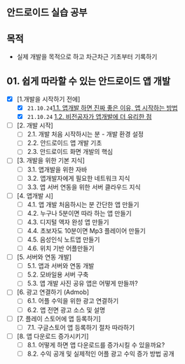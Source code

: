 ## 안드로이드 실습 공부

## 목적

- 실제 개발을 목적으로 하고 차근차근 기초부터 기록하기

## 01. 쉽게 따라할 수 있는 안드로이드 앱 개발

- [x] [1.개발을 시작하기 전에]
  - [x] `21.10.24`[1.1. 앱개발 하면 진짜 좋은 이유, 앱 시작하는 방법](../01.쉽게따라할수있는안드로이드앱개발/1024/1.1앱개발하면진짜좋은이유,앱시작하는방법/2021.10.24_1.1앱개발하면-진짜-좋은-이유-앱-시작하는-방법.md)
  - [x] `21.10.24` [1.2. 비전공자가 앱개발에 더 유리한 점](../01.쉽게따라할수있는안드로이드앱개발/1024/1.1앱개발하면진짜좋은이유,앱시작하는방법/2021.10.24_1.2비전공자가-앱개발에-더-유리한-점.md)
- [ ] [2. 개발 시작]
  - [ ] 2.1. 개발 처음 시작하시는 분 - 개발 환경 설정
  - [ ] 2.2. 안드로이드 앱 개발 기초
  - [ ] 2.3. 안드로이드 화면 개발의 핵심
- [ ] [3. 개발을 위한 기본 지식]
  - [ ] 3.1. 앱개발을 위한 자바
  - [ ] 3.2. 앱개발자에게 필요한 네트워크 지식
  - [ ] 3.3. 앱 서버 연동을 위한 서버 클라우드 지식
- [ ] [4. 앱개발 시]
  - [ ] 4.1. 앱 개발 처음하시는 분 간단한 앱 만들기
  - [ ] 4.2. 누구나 5분이면 따라 하는 앱 만들기
  - [ ] 4.3. 디지털 액자 완성 앱 만들기
  - [ ] 4.4. 초보자도 10분이면 Mp3 플레이어 만들기
  - [ ] 4.5. 음성인식 노트앱 만들기
  - [ ] 4.6. 위치 기반 어플만들기
- [ ] [5. 서버와 연동 개발]
  - [ ] 5.1. 앱과 서버와 연동 개발
  - [ ] 5.2. 모바일용 서버 구축
  - [ ] 5.3. 앱 개발 사진 공유 앱은 어떻게 만들까?
- [ ] [6. 광고 연결하기 (Admob]
  - [ ] 6.1. 어플 수익을 위한 광고 연결하기
  - [ ] 6.2. 앱 전면 광고 소스 및 설명
- [ ] [7. 플레이 스토어에 앱 등록하기]
  - [ ] 7.1. 구글스토어 앱 등록하기 절차 따라하기
- [ ] [8. 앱 다운로드 증가시키기]
  - [ ] 8.1. 어떻게 하면 앱 다운로드를 증가시킬 수 있을까요?
  - [ ] 8.2. 수익 공개 및 실제적인 어플 광고 수익 증가 방법 공개